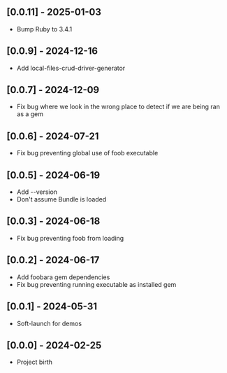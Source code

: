 ## [0.0.11] - 2025-01-03

- Bump Ruby to 3.4.1

## [0.0.9] - 2024-12-16

- Add local-files-crud-driver-generator

## [0.0.7] - 2024-12-09

- Fix bug where we look in the wrong place to detect if we are being ran as a gem

## [0.0.6] - 2024-07-21

- Fix bug preventing global use of foob executable

## [0.0.5] - 2024-06-19

- Add --version
- Don't assume Bundle is loaded

## [0.0.3] - 2024-06-18

- Fix bug preventing foob from loading

## [0.0.2] - 2024-06-17

- Add foobara gem dependencies
- Fix bug preventing running executable as installed gem

## [0.0.1] - 2024-05-31

* Soft-launch for demos

## [0.0.0] - 2024-02-25

* Project birth
